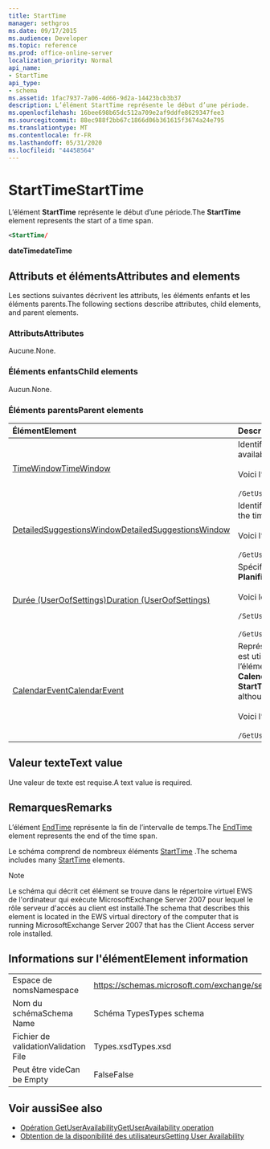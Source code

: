 ```yaml
---
title: StartTime
manager: sethgros
ms.date: 09/17/2015
ms.audience: Developer
ms.topic: reference
ms.prod: office-online-server
localization_priority: Normal
api_name:
- StartTime
api_type:
- schema
ms.assetid: 1fac7937-7a06-4d66-9d2a-14423bcb3b37
description: L’élément StartTime représente le début d’une période.
ms.openlocfilehash: 16bee698b65dc512a709e2af9ddfe8629347fee3
ms.sourcegitcommit: 88ec988f2bb67c1866d06b361615f3674a24e795
ms.translationtype: MT
ms.contentlocale: fr-FR
ms.lasthandoff: 05/31/2020
ms.locfileid: "44458564"
---
```

# <a name="starttime"></a><span data-ttu-id="906d0-103">StartTime</span><span class="sxs-lookup"><span data-stu-id="906d0-103">StartTime</span></span>

<span data-ttu-id="906d0-104">L’élément **StartTime** représente le début d’une période.</span><span class="sxs-lookup"><span data-stu-id="906d0-104">The **StartTime** element represents the start of a time span.</span></span> 
  
```xml
<StartTime/
```

<span data-ttu-id="906d0-105">**dateTime**</span><span class="sxs-lookup"><span data-stu-id="906d0-105">**dateTime**</span></span>

## <a name="attributes-and-elements"></a><span data-ttu-id="906d0-106">Attributs et éléments</span><span class="sxs-lookup"><span data-stu-id="906d0-106">Attributes and elements</span></span>

<span data-ttu-id="906d0-107">Les sections suivantes décrivent les attributs, les éléments enfants et les éléments parents.</span><span class="sxs-lookup"><span data-stu-id="906d0-107">The following sections describe attributes, child elements, and parent elements.</span></span>
  
### <a name="attributes"></a><span data-ttu-id="906d0-108">Attributs</span><span class="sxs-lookup"><span data-stu-id="906d0-108">Attributes</span></span>

<span data-ttu-id="906d0-109">Aucune.</span><span class="sxs-lookup"><span data-stu-id="906d0-109">None.</span></span>
  
### <a name="child-elements"></a><span data-ttu-id="906d0-110">Éléments enfants</span><span class="sxs-lookup"><span data-stu-id="906d0-110">Child elements</span></span>

<span data-ttu-id="906d0-111">Aucun.</span><span class="sxs-lookup"><span data-stu-id="906d0-111">None.</span></span>
  
### <a name="parent-elements"></a><span data-ttu-id="906d0-112">Éléments parents</span><span class="sxs-lookup"><span data-stu-id="906d0-112">Parent elements</span></span>

|<span data-ttu-id="906d0-113">**Élément**</span><span class="sxs-lookup"><span data-stu-id="906d0-113">**Element**</span></span>|<span data-ttu-id="906d0-114">**Description**</span><span class="sxs-lookup"><span data-stu-id="906d0-114">**Description**</span></span>|
|:-----|:-----|
|[<span data-ttu-id="906d0-115">TimeWindow</span><span class="sxs-lookup"><span data-stu-id="906d0-115">TimeWindow</span></span>](timewindow.md) <br/> |<span data-ttu-id="906d0-116">Identifie la période interrogée pour les informations de disponibilité de l’utilisateur.</span><span class="sxs-lookup"><span data-stu-id="906d0-116">Identifies the time span queried for the user availability information.</span></span>  <br/><br/> <span data-ttu-id="906d0-117">Voici l’expression XPath de cet élément :</span><span class="sxs-lookup"><span data-stu-id="906d0-117">The following is the XPath expression to this element:</span></span>  <br/><br/>  `/GetUserAvailabilityRequest/FreeBusyViewOptions/TimeWindow` <br/> |
|[<span data-ttu-id="906d0-118">DetailedSuggestionsWindow</span><span class="sxs-lookup"><span data-stu-id="906d0-118">DetailedSuggestionsWindow</span></span>](detailedsuggestionswindow.md) <br/> |<span data-ttu-id="906d0-119">Identifie l’intervalle de temps interrogé pour obtenir des informations détaillées sur les heures de réunion suggérées.</span><span class="sxs-lookup"><span data-stu-id="906d0-119">Identifies the time span that is queried for detailed information about suggested meeting times.</span></span>  <br/><br/> <span data-ttu-id="906d0-120">Voici l’expression XPath de cet élément :</span><span class="sxs-lookup"><span data-stu-id="906d0-120">The following is the XPath expression to this element:</span></span> <br/> <br/>  `/GetUserAvailabilityRequest/SuggestionViewOptions/DetailedSuggestionsWindow` <br/> |
|[<span data-ttu-id="906d0-121">Durée (UserOofSettings)</span><span class="sxs-lookup"><span data-stu-id="906d0-121">Duration (UserOofSettings)</span></span>](duration-useroofsettings.md) <br/> | <span data-ttu-id="906d0-122">Spécifie la durée pendant laquelle l’État absent (absent du bureau) est activé si l’élément [OofState](oofstate.md) est défini sur **Planifié**.</span><span class="sxs-lookup"><span data-stu-id="906d0-122">Specifies the duration for which the Out of Office (OOF) status is enabled if the [OofState](oofstate.md) element is set to **Scheduled**.</span></span>  <br/><br/>  <span data-ttu-id="906d0-123">Voici les expressions XPath possibles pour cet élément :</span><span class="sxs-lookup"><span data-stu-id="906d0-123">The following are the possible XPath expressions to this element:</span></span> <br/> <br/>  `/SetUserOofSettingsRequest/UserOofSettings/Duration` <br/><br/>  `/GetUserOofSettingsResponse/OofSettings/Duration` <br/> |
|[<span data-ttu-id="906d0-124">CalendarEvent</span><span class="sxs-lookup"><span data-stu-id="906d0-124">CalendarEvent</span></span>](calendarevent.md) <br/> |<span data-ttu-id="906d0-125">Représente une occurrence d’élément de calendrier unique.</span><span class="sxs-lookup"><span data-stu-id="906d0-125">Represents a unique calendar item occurrence.</span></span> <span data-ttu-id="906d0-126">Cette information est utilisée pour les demandes de disponibilité.</span><span class="sxs-lookup"><span data-stu-id="906d0-126">This is used for Availability inquiries.</span></span> <span data-ttu-id="906d0-127">L’élément **StartTime** est requis dans l’élément **CalendarEvent** .</span><span class="sxs-lookup"><span data-stu-id="906d0-127">The **StartTime** element is required in the **CalendarEvent** element.</span></span> <span data-ttu-id="906d0-128">L’élément **StartTime** de l’élément **CalendarEvent** est propre au type **CalendarEvent** , bien qu’il contienne les mêmes valeurs de facette que les éléments **StartTime** du type **Duration** .</span><span class="sxs-lookup"><span data-stu-id="906d0-128">The **StartTime** element in the **CalendarEvent** element is unique to the **CalendarEvent** type although it contains the same facet values that the **StartTime** elements in the **Duration** type contain.</span></span>  <br/><br/> <span data-ttu-id="906d0-129">Voici l’expression XPath de cet élément :</span><span class="sxs-lookup"><span data-stu-id="906d0-129">The following is the XPath expression to this element:</span></span>  <br/> <br/> `/GetUserAvailabilityResponse/FreeBusyResponseArray/FreeBusyResponse/FreeBusyView/CalendarEventArray/CalendarEvent[i]` <br/> |
   
## <a name="text-value"></a><span data-ttu-id="906d0-130">Valeur texte</span><span class="sxs-lookup"><span data-stu-id="906d0-130">Text value</span></span>

<span data-ttu-id="906d0-131">Une valeur de texte est requise.</span><span class="sxs-lookup"><span data-stu-id="906d0-131">A text value is required.</span></span>
  
## <a name="remarks"></a><span data-ttu-id="906d0-132">Remarques</span><span class="sxs-lookup"><span data-stu-id="906d0-132">Remarks</span></span>

<span data-ttu-id="906d0-133">L’élément [EndTime](endtime.md) représente la fin de l’intervalle de temps.</span><span class="sxs-lookup"><span data-stu-id="906d0-133">The [EndTime](endtime.md) element represents the end of the time span.</span></span> 
  
<span data-ttu-id="906d0-134">Le schéma comprend de nombreux éléments [StartTime](starttime.md) .</span><span class="sxs-lookup"><span data-stu-id="906d0-134">The schema includes many [StartTime](starttime.md) elements.</span></span> 
  
> [!NOTE]
> <span data-ttu-id="906d0-135">Le schéma qui décrit cet élément se trouve dans le répertoire virtuel EWS de l'ordinateur qui exécute MicrosoftExchange Server 2007 pour lequel le rôle serveur d'accès au client est installé.</span><span class="sxs-lookup"><span data-stu-id="906d0-135">The schema that describes this element is located in the EWS virtual directory of the computer that is running MicrosoftExchange Server 2007 that has the Client Access server role installed.</span></span> 
  
## <a name="element-information"></a><span data-ttu-id="906d0-136">Informations sur l'élément</span><span class="sxs-lookup"><span data-stu-id="906d0-136">Element information</span></span>

|||
|:-----|:-----|
|<span data-ttu-id="906d0-137">Espace de noms</span><span class="sxs-lookup"><span data-stu-id="906d0-137">Namespace</span></span>  <br/> |https://schemas.microsoft.com/exchange/services/2006/types  <br/> |
|<span data-ttu-id="906d0-138">Nom du schéma</span><span class="sxs-lookup"><span data-stu-id="906d0-138">Schema Name</span></span>  <br/> |<span data-ttu-id="906d0-139">Schéma Types</span><span class="sxs-lookup"><span data-stu-id="906d0-139">Types schema</span></span>  <br/> |
|<span data-ttu-id="906d0-140">Fichier de validation</span><span class="sxs-lookup"><span data-stu-id="906d0-140">Validation File</span></span>  <br/> |<span data-ttu-id="906d0-141">Types.xsd</span><span class="sxs-lookup"><span data-stu-id="906d0-141">Types.xsd</span></span>  <br/> |
|<span data-ttu-id="906d0-142">Peut être vide</span><span class="sxs-lookup"><span data-stu-id="906d0-142">Can be Empty</span></span>  <br/> |<span data-ttu-id="906d0-143">False</span><span class="sxs-lookup"><span data-stu-id="906d0-143">False</span></span>  <br/> |
   
## <a name="see-also"></a><span data-ttu-id="906d0-144">Voir aussi</span><span class="sxs-lookup"><span data-stu-id="906d0-144">See also</span></span>

- [<span data-ttu-id="906d0-145">Opération GetUserAvailability</span><span class="sxs-lookup"><span data-stu-id="906d0-145">GetUserAvailability operation</span></span>](getuseravailability-operation.md)
- [<span data-ttu-id="906d0-146">Obtention de la disponibilité des utilisateurs</span><span class="sxs-lookup"><span data-stu-id="906d0-146">Getting User Availability</span></span>](https://msdn.microsoft.com/library/d4133fcb-9b0f-4e6b-aadf-a389da83516a%28Office.15%29.aspx)


